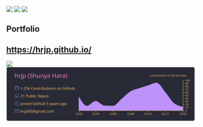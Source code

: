 <!--
[![My Qiita posts](https://qiita-badge.apiapi.app/s/ryuji-oda/posts.svg)](http://qiita.com/ryuji-oda) [!
[My Qiita contributions](https://qiita-badge.apiapi.app/s/ryuji-oda/contributions.svg)](http://qiita.com/ryuji-oda) [![My Qiita followers](https://qiita-badge.apiapi.app/s/ryuji-oda/followers.svg)](http://qiita.com/ryuji-oda)

<p>
  <a href="https://twitter.com/SyodoB" target="_blank">
    <img alt="Twitter: SyodoB" src="https://img.shields.io/twitter/follow/SyodoB.svg?style=social" />
  </a>
</p>
-->
![](https://img.shields.io/github/followers/hrjp?style=flat)
![](https://img.shields.io/github/stars/hrjp)
![](https://komarev.com/ghpvc/?username=hrjp)



## Portfolio
https://hrjp.github.io/
---

<a href="https://github.com/hrjp/github-readme-stats">
  <img align="left" src="https://github-readme-stats.vercel.app/api?username=hrjp&show_icons=true&theme=cobalt" />
</a>
<!--
<a href="https://github.com/hrjp/github-readme-stats">
  <img align="left" src="https://github-readme-stats.vercel.app/api/top-langs/?username=hrjp&theme=cobalt" />
</a>
-->

[![](https://raw.githubusercontent.com/hrjp/hrjp/master/profile-summary-card-output/dracula/0-profile-details.svg)](https://github.com/vn7n24fzkq/github-profile-summary-cards)

<!--
<a href="https://github.com/hrjp" target="_blank">
  <img src="https://grass-graph.moshimo.works/images/hrjp.png?rotate=0">
</a>
-->

<!--
**hrjp/hrjp** is a ✨ _special_ ✨ repository because its `README.md` (this file) appears on your GitHub profile.

Here are some ideas to get you started:

- 🔭 I’m currently working on ...
- 🌱 I’m currently learning ...
- 👯 I’m looking to collaborate on ...
- 🤔 I’m looking for help with ...
- 💬 Ask me about ...
- 📫 How to reach me: ...
- 😄 Pronouns: ...
- ⚡ Fun fact: ...
-->
